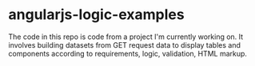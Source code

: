 # angularjs-logic-examples
The code in this repo is code from a project I'm currently working on.  It involves building datasets from GET request data to display tables and components according to requirements, logic, validation, HTML markup.
